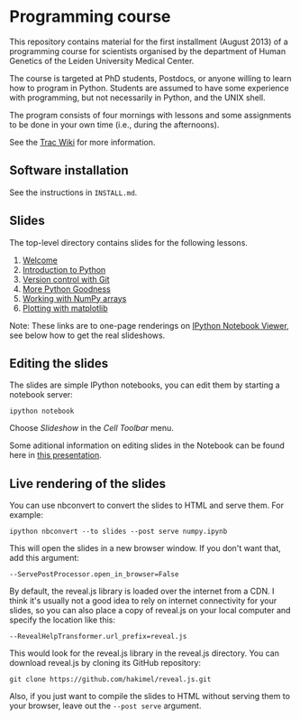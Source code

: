 Programming course
==================

This repository contains material for the first installment (August 2013) of
a programming course for scientists organised by the department of Human
Genetics of the Leiden University Medical Center.

The course is targeted at PhD students, Postdocs, or anyone willing to learn
how to program in Python. Students are assumed to have some experience with
programming, but not necessarily in Python, and the UNIX shell.

The program consists of four mornings with lessons and some assignments to
be done in your own time (i.e., during the afternoons).

See the [Trac Wiki](https://humgenprojects.lumc.nl/trac/programming-course)
for more information.


Software installation
---------------------

See the instructions in `INSTALL.md`.


Slides
------

The top-level directory contains slides for the following lessons.

1. [Welcome](http://nbviewer.ipython.org/urls/raw.github.com/LUMC/programming-course/master/welcome.ipynb)
2. [Introduction to Python](http://nbviewer.ipython.org/urls/raw.github.com/LUMC/programming-course/master/python.ipynb)
3. [Version control with Git](http://nbviewer.ipython.org/urls/raw.github.com/LUMC/programming-course/master/git.ipynb)
4. [More Python Goodness](http://nbviewer.ipython.org/urls/raw.github.com/LUMC/programming-course/master/more-python.ipynb)
5. [Working with NumPy arrays](http://nbviewer.ipython.org/urls/raw.github.com/LUMC/programming-course/master/numpy.ipynb)
6. [Plotting with matplotlib](http://nbviewer.ipython.org/urls/raw.github.com/LUMC/programming-course/master/matplotlib.ipynb)

Note: These links are to one-page renderings on [IPython Notebook Viewer](http://nbviewer.ipython.org/), see below how to get the real slideshows.


Editing the slides
------------------

The slides are simple IPython notebooks, you can edit them by starting a
notebook server:

    ipython notebook

Choose *Slideshow* in the *Cell Toolbar* menu.

Some aditional information on editing slides in the Notebook can be found
here in [this presentation](http://www.slideviper.oquanta.info/tutorial/slideshow_tutorial_slides.html).


Live rendering of the slides
----------------------------

You can use nbconvert to convert the slides to HTML and serve them. For
example:

    ipython nbconvert --to slides --post serve numpy.ipynb

This will open the slides in a new browser window. If you don't want that, add
this argument:

    --ServePostProcessor.open_in_browser=False

By default, the reveal.js library is loaded over the internet from a CDN. I
think it's usually not a good idea to rely on internet connectivity for your
slides, so you can also place a copy of reveal.js on your local computer and
specify the location like this:

    --RevealHelpTransformer.url_prefix=reveal.js

This would look for the reveal.js library in the reveal.js directory. You can
download reveal.js by cloning its GitHub repository:

    git clone https://github.com/hakimel/reveal.js.git

Also, if you just want to compile the slides to HTML without serving them to
your browser, leave out the `--post serve` argument.
